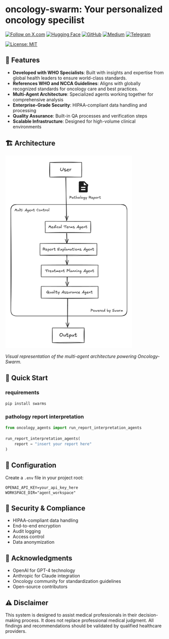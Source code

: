 # oncology-swarm: Your personalized oncology specilist

[![Follow on X.com](https://img.shields.io/badge/X.com-Follow-1DA1F2?style=for-the-badge&logo=x&logoColor=white)](https://x.com/dpath_ai) [![Hugging Face](https://img.shields.io/badge/Hugging%20Face-Check%20out%20our%20models-yellow?style=for-the-badge&logo=huggingface&logoColor=white)](https://huggingface.co/DPathAI) [![GitHub](https://img.shields.io/badge/GitHub-Explore%20our%20code-181717?style=for-the-badge&logo=github&logoColor=white)](https://github.com/dpathOfficial)  [![Medium](https://img.shields.io/badge/Medium-Read%20our%20blog-12100E?style=for-the-badge&logo=medium&logoColor=white)](https://medium.com/@pr_72688)  [![Telegram](https://img.shields.io/badge/Telegram-Join%20our%20channel-26A5E4?style=for-the-badge&logo=telegram&logoColor=white)](https://t.me/+7W_HrtlAsuw0NTFk)  

[![License: MIT](https://img.shields.io/badge/License-MIT-yellow.svg)](https://opensource.org/licenses/MIT)

## 🌟 Features
- **Developed with WHO Specialists**: Built with insights and expertise from global health leaders to ensure world-class standards. 
- **References WHO and NCCA Guidelines**: Aligns with globally recognized standards for oncology care and best practices.
- **Multi-Agent Architecture**: Specialized agents working together for comprehensive analysis
- **Enterprise-Grade Security**: HIPAA-compliant data handling and processing
- **Quality Assurance**: Built-in QA processes and verification steps
- **Scalable Infrastructure**: Designed for high-volume clinical environments

## 🏗️ Architecture
<img src="swarm-diagram.png" alt="Swarm Diagram" width="400" />  

*Visual representation of the multi-agent architecture powering Oncology-Swarm.*


## 🚀 Quick Start
### requirements

```bash
pip install swarms
```

### pathology report interpretation

```python
from oncology_agents import run_report_interpretation_agents

run_report_interpretation_agents(
    report = "insert your report here"
)
```

## 🔧 Configuration

Create a `.env` file in your project root:

```env
OPENAI_API_KEY=your_api_key_here
WORKSPACE_DIR="agent_workspace"
```
## 🔐 Security & Compliance

- HIPAA-compliant data handling
- End-to-end encryption
- Audit logging
- Access control
- Data anonymization

## 🙏 Acknowledgments

- OpenAI for GPT-4 technology
- Anthropic for Claude integration
- Oncology community for standardization guidelines
- Open-source contributors

## ⚠️ Disclaimer

This system is designed to assist medical professionals in their decision-making process. It does not replace professional medical judgment. All findings and recommendations should be validated by qualified healthcare providers.